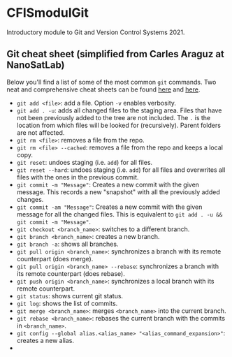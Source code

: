 # CFISmodulGit

Introductory module to Git and Version Control Systems 2021.

## Git cheat sheet (simplified from Carles Araguz at NanoSatLab)
Below you'll find a list of some of the most common `git` commands. Two neat and comprehensive cheat sheets can be found [here](https://www.atlassian.com/dam/jcr:8132028b-024f-4b6b-953e-e68fcce0c5fa/atlassian-git-cheatsheet.pdf) and [here](https://services.github.com/on-demand/downloads/github-git-cheat-sheet.pdf).
* `git add <file>`: add a file. Option `-v` enables verbosity.
* `git add . -u`: adds all changed files to the staging area. Files that have not been previously added to the tree are not included. The `.` is the location from which files will be looked for (recursively). Parent folders are not affected.
* `git rm <file>`: removes a file from the repo.
* `git rm <file> --cached`: removes a file from the repo and keeps a local copy.
* `git reset`: undoes staging (i.e. `add`) for all files.
* `git reset --hard`: undoes staging (i.e. `add`) for all files and overwrites all files with the ones in the previous commit.
* `git commit -m "Message"`: Creates a new commit with the given message. This records a new "snapshot" with all the previously added changes.
* `git commit -am "Message"`: Creates a new commit with the given message for all the changed files. This is equivalent to `git add . -u && git commit -m "Message"`.
* `git checkout <branch_name>`: switches to a different branch.
* `git branch <branch_name>`: creates a new branch.
* `git branch -a`: shows all branches.
* `git pull origin <branch_name>`: synchronizes a branch with its remote counterpart (does merge).
* `git pull origin <branch_name> --rebase`: synchronizes a branch with its remote counterpart (does rebase).
* `git push origin <branch_name>`: synchronizes a local branch with its remote counterpart.
* `git status`: shows current git status.
* `git log`: shows the list of commits.
* `git merge <branch_name>`: merges `<branch_name>` into the current branch.
* `git rebase <branch_name>`: rebases the current branch with the commits in `<branch_name>`.
* `git config --global alias.<alias_name> "<alias_command_expansion>"`: creates a new alias.
* 
